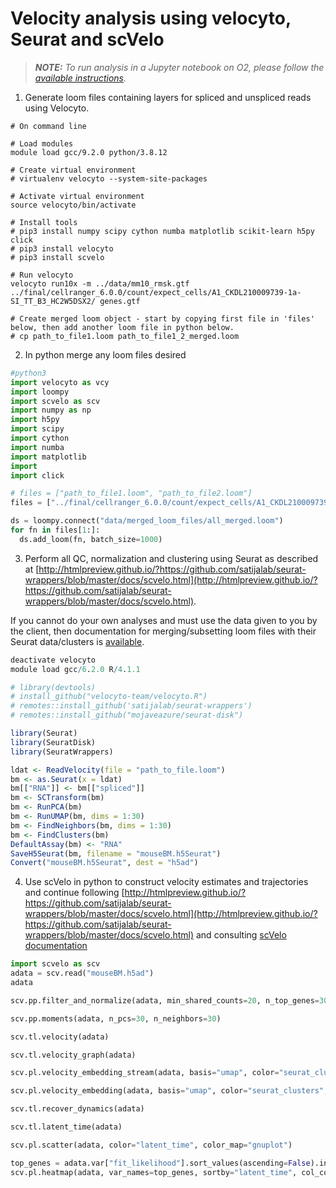 # Velocity analysis using velocyto, Seurat and scVelo

> _**NOTE:** To run analysis in a Jupyter notebook on O2, please follow the [available instructions](https://github.com/hbc/knowledgebase/blob/master/rc/jupyter_notebooks.md)._

1. Generate loom files containing layers for spliced and unspliced reads using Velocyto.

  ```
  # On command line
  
  # Load modules
  module load gcc/9.2.0 python/3.8.12
  
  # Create virtual environment
  # virtualenv velocyto --system-site-packages
  
  # Activate virtual environment
  source velocyto/bin/activate

  # Install tools
  # pip3 install numpy scipy cython numba matplotlib scikit-learn h5py click
  # pip3 install velocyto
  # pip3 install scvelo
  
  # Run velocyto
  velocyto run10x -m ../data/mm10_rmsk.gtf ../final/cellranger_6.0.0/count/expect_cells/A1_CKDL210009739-1a-SI_TT_B3_HC2W5DSX2/ genes.gtf
  
  # Create merged loom object - start by copying first file in 'files' below, then add another loom file in python below.
  # cp path_to_file1.loom path_to_file1_2_merged.loom
  ```

2. In python merge any loom files desired

  ```python
  #python3
  import velocyto as vcy
  import loompy
  import scvelo as scv
  import numpy as np
  import h5py
  import scipy
  import cython
  import numba
  import matplotlib
  import 
  import click
  
  # files = ["path_to_file1.loom", "path_to_file2.loom"]
  files = ["../final/cellranger_6.0.0/count/expect_cells/A1_CKDL210009739-1a-SI_TT_B3_HC2W5DSX2/velocyto/A1_CKDL210009739-1a-SI_TT_B3_HC2W5DSX2.loom", "../final/cellranger_6.0.0/count/expect_cells/A2_CKDL210009740-1a-SI_TT_B6_HC2W5DSX2/velocyto/A2_CKDL210009740-1a-SI_TT_B6_HC2W5DSX2.loom", "../final/cellranger_6.0.0/count/expect_cells/A3_CKDL210009741-1a-SI_TT_B2_HC2W5DSX2/velocyto/A3_CKDL210009741-1a-SI_TT_B2_HC2W5DSX2.loom", "../final/cellranger_6.0.0/count/expect_cells/A4_CKDL210009742-1a-SI_TT_B7_HC2W5DSX2/velocyto/A4_CKDL210009742-1a-SI_TT_B7_HC2W5DSX2.loom"]

  ds = loompy.connect("data/merged_loom_files/all_merged.loom")
  for fn in files[1:]:
    ds.add_loom(fn, batch_size=1000)
  ```
  
3. Perform all QC, normalization and clustering using Seurat as described at [http://htmlpreview.github.io/?https://github.com/satijalab/seurat-wrappers/blob/master/docs/scvelo.html](http://htmlpreview.github.io/?https://github.com/satijalab/seurat-wrappers/blob/master/docs/scvelo.html). 

  If you cannot do your own analyses and must use the data given to you by the client, then documentation for merging/subsetting loom files with their Seurat data/clusters is [available](https://github.com/hbc/tutorials/blob/master/scRNAseq/scRNAseq_analysis_tutorial/lessons/seurat_loom_subset_velocity.md).

  ```r
  deactivate velocyto
  module load gcc/6.2.0 R/4.1.1
  
  # library(devtools)
  # install_github("velocyto-team/velocyto.R")   
  # remotes::install_github('satijalab/seurat-wrappers')
  # remotes::install_github("mojaveazure/seurat-disk")
  
  library(Seurat)
  library(SeuratDisk)
  library(SeuratWrappers)
  
  ldat <- ReadVelocity(file = "path_to_file.loom")
  bm <- as.Seurat(x = ldat)
  bm[["RNA"]] <- bm[["spliced"]]
  bm <- SCTransform(bm)
  bm <- RunPCA(bm)
  bm <- RunUMAP(bm, dims = 1:30)
  bm <- FindNeighbors(bm, dims = 1:30)
  bm <- FindClusters(bm)
  DefaultAssay(bm) <- "RNA"
  SaveH5Seurat(bm, filename = "mouseBM.h5Seurat")
  Convert("mouseBM.h5Seurat", dest = "h5ad")
  ```
  
4. Use scVelo in python to construct velocity estimates and trajectories and continue following [http://htmlpreview.github.io/?https://github.com/satijalab/seurat-wrappers/blob/master/docs/scvelo.html](http://htmlpreview.github.io/?https://github.com/satijalab/seurat-wrappers/blob/master/docs/scvelo.html) and consulting [scVelo documentation](https://scvelo.readthedocs.io/VelocityBasics)

  ```python
  import scvelo as scv
  adata = scv.read("mouseBM.h5ad")
  adata
  
  scv.pp.filter_and_normalize(adata, min_shared_counts=20, n_top_genes=3000)
  
  scv.pp.moments(adata, n_pcs=30, n_neighbors=30)
  
  scv.tl.velocity(adata)
  
  scv.tl.velocity_graph(adata)
  
  scv.pl.velocity_embedding_stream(adata, basis="umap", color="seurat_clusters")
  
  scv.pl.velocity_embedding(adata, basis="umap", color="seurat_clusters", arrow_length=3, arrow_size=2, dpi=120)
  
  scv.tl.recover_dynamics(adata)
  
  scv.tl.latent_time(adata)
  
  scv.pl.scatter(adata, color="latent_time", color_map="gnuplot")
  
  top_genes = adata.var["fit_likelihood"].sort_values(ascending=False).index[:300]
  scv.pl.heatmap(adata, var_names=top_genes, sortby="latent_time", col_color="seurat_clusters", n_convolve=100)
  ```
